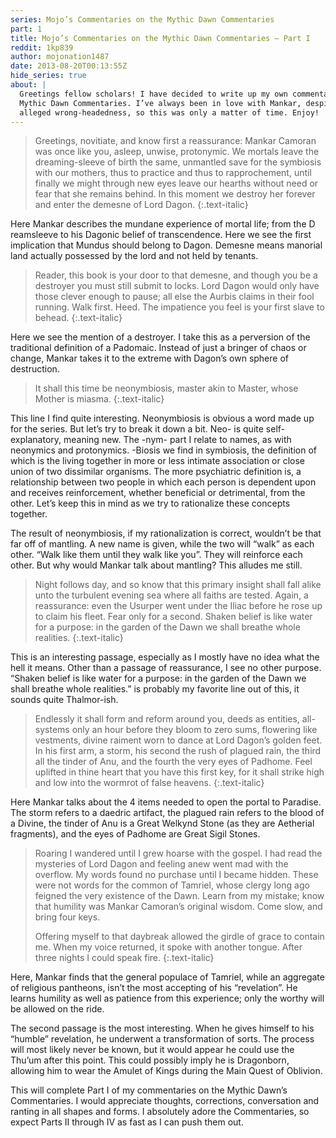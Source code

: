 ```yaml
---
series: Mojo’s Commentaries on the Mythic Dawn Commentaries
part: 1
title: Mojo’s Commentaries on the Mythic Dawn Commentaries — Part I
reddit: 1kp839
author: mojonation1487
date: 2013-08-20T00:13:55Z
hide_series: true
about: |
  Greetings fellow scholars! I have decided to write up my own commentary on the
  Mythic Dawn Commentaries. I’ve always been in love with Mankar, despite his
  alleged wrong-headedness, so this was only a matter of time. Enjoy!
---
```


> Greetings, novitiate, and know first a reassurance: Mankar Camoran was once
> like you, asleep, unwise, protonymic. We mortals leave the dreaming-sleeve of
> birth the same, unmantled save for the symbiosis with our mothers, thus to
> practice and thus to rapprochement, until finally we might through new eyes
> leave our hearths without need or fear that she remains behind. In this moment
> we destroy her forever and enter the demesne of Lord Dagon.
{:.text-italic}

Here Mankar describes the mundane experience of mortal life; from the D
reamsleeve to his Dagonic belief of transcendence. Here we see the first
implication that Mundus should belong to Dagon. Demesne means manorial land
actually possessed by the lord and not held by tenants.

> Reader, this book is your door to that demesne, and though you be a destroyer
> you must still submit to locks. Lord Dagon would only have those clever enough
> to pause; all else the Aurbis claims in their fool running. Walk first. Heed.
> The impatience you feel is your first slave to behead.
{:.text-italic}

Here we see the mention of a destroyer. I take this as a perversion of the
traditional definition of a Padomaic. Instead of just a bringer of chaos or
change, Mankar takes it to the extreme with Dagon’s own sphere of destruction.

> It shall this time be neonymbiosis, master akin to Master, whose Mother is
> miasma.
{:.text-italic}

This line I find quite interesting. Neonymbiosis is obvious a word made up for
the series. But let’s try to break it down a bit. Neo- is quite
self-explanatory, meaning new. The -nym- part I relate to names, as with
neonymics and protonymics. -Biosis we find in symbiosis, the definition of which
is the living together in more or less intimate association or close union of
two dissimilar organisms. The more psychiatric definition is, a relationship
between two people in which each person is dependent upon and receives
reinforcement, whether beneficial or detrimental, from the other. Let’s keep
this in mind as we try to rationalize these concepts together.

The result of neonymbiosis, if my rationalization is correct, wouldn’t be that
far off of mantling. A new name is given, while the two will “walk” as each
other. “Walk like them until they walk like you”. They will reinforce each
other. But why would Mankar talk about mantling? This alludes me still.

> Night follows day, and so know that this primary insight shall fall alike unto
> the turbulent evening sea where all faiths are tested. Again, a reassurance:
> even the Usurper went under the Iliac before he rose up to claim his fleet.
> Fear only for a second. Shaken belief is like water for a purpose: in the
> garden of the Dawn we shall breathe whole realities.
{:.text-italic}

This is an interesting passage, especially as I mostly have no idea what the
hell it means. Other than a passage of reassurance, I see no other purpose.
“Shaken belief is like water for a purpose: in the garden of the Dawn we shall
breathe whole realities.” is probably my favorite line out of this, it sounds
quite Thalmor-ish.

> Endlessly it shall form and reform around you, deeds as entities, all-systems
> only an hour before they bloom to zero sums, flowering like vestments, divine
> raiment worn to dance at Lord Dagon’s golden feet. In his first arm, a storm,
> his second the rush of plagued rain, the third all the tinder of Anu, and the
> fourth the very eyes of Padhome. Feel uplifted in thine heart that you have
> this first key, for it shall strike high and low into the wormrot of false
> heavens.
{:.text-italic}

Here Mankar talks about the 4 items needed to open the portal to Paradise. The
storm refers to a daedric artifact, the plagued rain refers to the blood of a
Divine, the tinder of Anu is a Great Welkynd Stone (as they are Aetherial
fragments), and the eyes of Padhome are Great Sigil Stones.

> Roaring I wandered until I grew hoarse with the gospel. I had read the
> mysteries of Lord Dagon and feeling anew went mad with the overflow. My words
> found no purchase until I became hidden. These were not words for the common
> of Tamriel, whose clergy long ago feigned the very existence of the Dawn.
> Learn from my mistake; know that humility was Mankar Camoran’s original
> wisdom. Come slow, and bring four keys.
>
> Offering myself to that daybreak allowed the girdle of grace to contain me.
> When my voice returned, it spoke with another tongue. After three nights I
> could speak fire.
{:.text-italic}

Here, Mankar finds that the general populace of Tamriel, while an aggregate of
religious pantheons, isn’t the most accepting of his “revelation”. He learns
humility as well as patience from this experience; only the worthy will be
allowed on the ride.

The second passage is the most interesting. When he gives himself to his
“humble” revelation, he underwent a transformation of sorts. The process will
most likely never be known, but it would appear he could use the Thu’um after
this point. This could possibly imply he is Dragonborn, allowing him to wear the
Amulet of Kings during the Main Quest of Oblivion.

This will complete Part I of my commentaries on the Mythic Dawn’s Commentaries.
I would appreciate thoughts, corrections, conversation and ranting in all shapes
and forms. I absolutely adore the Commentaries, so expect Parts II through IV as
fast as I can push them out.
